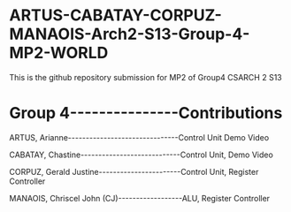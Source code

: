 # ARTUS-CABATAY-CORPUZ-MANAOIS-Arch2-S13-Group-4-MP2-WORLD

This is the github repository submission for MP2 of Group4 CSARCH 2 S13

# Group 4---------------Contributions

ARTUS, Arianne-------------------------------Control Unit Demo Video

CABATAY, Chastine----------------------------Control Unit, Demo Video

CORPUZ, Gerald Justine-----------------------Control Unit, Register Controller

MANAOIS, Chriscel John (CJ)------------------ALU, Register Controller
